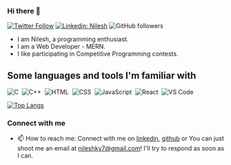 ### Hi there 👋
[![Twitter Follow](https://img.shields.io/twitter/follow/Nileeeesh?label=Follow)](https://twitter.com/intent/follow?screen_name=Nileeeesh)
[![Linkedin: Nilesh](https://img.shields.io/badge/-Nilesh-blue?style=flat-square&logo=Linkedin&logoColor=white&link=https://www.linkedin.com/in/nilesh-kumar-4547241b6)](https://www.linkedin.com/in/nilesh-kumar-4547241b6)
![GitHub followers](https://img.shields.io/github/followers/nileshky1?label=Follow&style=social)
<!-- <img alt = "profile views" src="https://komarev.com/ghpvc/?username=nileshky1&color=brightgreen">
<img alt="Night Coding" src="https://media.giphy.com/media/3oKIPnAiaMCws8nOsE/giphy.gif" align="right"/> -->
* I am Nilesh, a programming enthusiast.
* I am a Web Developer - MERN.
* I like participating in Competitive Programming contests.

## Some languages and tools I'm familiar with
![C](https://img.shields.io/badge/-C-05122A?style=flat&logo=C&logoColor=A8B9CC)&nbsp;
![C++](https://img.shields.io/badge/-C++-05122A?style=flat&logo=C%2B%2B&logoColor=00599C)&nbsp;
![HTML](https://img.shields.io/badge/-HTML-05122A?style=flat&logo=HTML5)&nbsp;
![CSS](https://img.shields.io/badge/-CSS-05122A?style=flat&logo=CSS3&logoColor=1572B6)&nbsp;
![JavaScript](https://img.shields.io/badge/-JavaScript-05122A?style=flat&logo=javascript)&nbsp;
![React](https://img.shields.io/badge/-React-05122A?style=flat&logo=react)&nbsp;
![VS Code](https://img.shields.io/badge/-VS%20Code-05122A?style=flat&logo=visual-studio-code&logoColor=007ACC)&nbsp;

[![Top Langs](https://github-readme-stats.vercel.app/api/top-langs/?username=nileshky1&layout=compact)](https://github.com/nileshky1/github-readme-stats)

<!-- <p align="left">
  <a href="https://github.com/nileshky1/github-readme-stats"><img alt="Subham Raoniar's Top Languages" src="https://github-readme-stats.vercel.app/api/top-langs/?username=nileshky1&langs_count=8&count_private=true&layout=compact&theme=react&hide_border=true&bg_color=0D1117" /></a>
  <br/>
    </p>  -->

### Connect with me

- 📫 How to reach me: Connect with me on [linkedin](https://www.linkedin.com/in/nilesh-kumar-4547241b6/), [github](https://github.com/nileshky1) or  You can just shoot me an email at nileshky7@gmail.com! I'll try to respond as soon as I can. 

<!-- [![GitHub Streak](https://github-readme-streak-stats.herokuapp.com?user=nileshky1&theme=dark&date_format=M%20j%5B%2C%20Y%5D)](https://git.io/streak-stats)

[![Github activity graph](https://activity-graph.herokuapp.com/graph?username=nileshky1)](https://github.com/nileshky1/github-readme-activity-graph) -->
